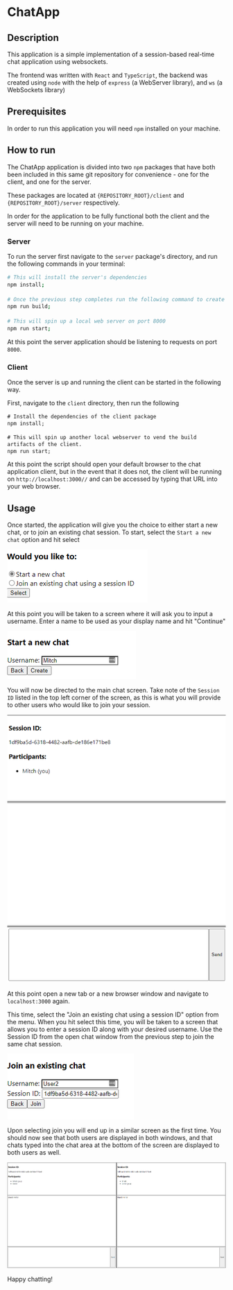 # ChatApp

## Description

This application is a simple implementation of a session-based real-time chat application using websockets.

The frontend was written with `React` and `TypeScript`, the backend was created using `node` with the help of `express` (a WebServer library), and `ws` (a WebSockets library)

## Prerequisites

In order to run this application you will need `npm` installed on your machine.

## How to run

The ChatApp application is divided into two `npm` packages that have both been included in this same git repository for convenience - one for the client, and one for the server.

These packages are located at `{REPOSITORY_ROOT}/client` and `{REPOSITORY_ROOT}/server` respectively.

In order for the application to be fully functional both the client and the server will need to be running on your machine.

### Server

To run the server first navigate to the `server` package's directory, and run the following commands in your terminal:

```bash
# This will install the server's dependencies
npm install;

# Once the previous step completes run the following command to create a build folder with the built project
npm run build;

# This will spin up a local web server on port 8000
npm run start;
```

At this point the server application should be listening to requests on port `8000`.

### Client

Once the server is up and running the client can be started in the following way.

First, navigate to the `client` directory, then run the following

```
# Install the dependencies of the client package
npm install;

# This will spin up another local webserver to vend the build artifacts of the client.
npm run start;
```

At this point the script should open your default browser to the chat application client, but in the event that it does not, the client will be running on `http://localhost:3000//` and can be accessed by typing that URL into your web browser.

## Usage

Once started, the application will give you the choice to either start a new chat, or to join an existing chat session. To start, select the `Start a new chat` option and hit select

![StartChat](doc/StartChat.PNG)

At this point you will be taken to a screen where it will ask you to input a username. Enter a name to be used as your display name and hit "Continue"

![StartChatUsername](doc/StartChatUsername.PNG)

You will now be directed to the main chat screen. Take note of the `Session ID` listed in the top left corner of the screen, as this is what you will provide to other users who would like to join your session.

![ChatScreenSingleUser](doc/ChatScreenSingleUser.PNG)

At this point open a new tab or a new browser window and navigate to `localhost:3000` again.

This time, select the "Join an existing chat using a session ID" option from the menu. When you hit select this time, you will be taken to a screen that allows you to enter a session ID along with your desired username. Use the Session ID from the open chat window from the previous step to join the same chat session.

![JoinChat](doc/JoinChat.PNG)

Upon selecting join you will end up in a similar screen as the first time. You should now see that both users are displayed in both windows, and that chats typed into the chat area at the bottom of the screen are displayed to both users as well.

![PopulatedChat](doc/PopulatedChat.PNG)

Happy chatting!
